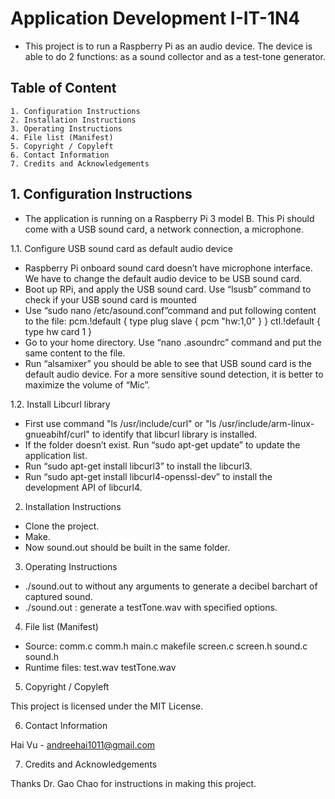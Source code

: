 Application Development I-IT-1N4
================================
* This project is to run a Raspberry Pi as an audio device. The device is able to do 2 functions: as a sound collector and as a test-tone generator.

## Table of Content
    1. Configuration Instructions
    2. Installation Instructions
    3. Operating Instructions
    4. File list (Manifest)
    5. Copyright / Copyleft
    6. Contact Information
    7. Credits and Acknowledgements

## 1. Configuration Instructions

* The application is running on a Raspberry Pi 3 model B. This Pi should come with a USB sound card, a network connection, a microphone.

1.1. Configure USB sound card as default audio device

* Raspberry Pi onboard sound card doesn’t have microphone interface. We have to change the default audio device to be USB sound card.
* Boot up RPi, and apply the USB sound card. Use “lsusb” command to check if your USB sound card is mounted
* Use “sudo nano /etc/asound.conf”command and put following content to the file:
pcm.!default {
  type plug
  slave {
    pcm "hw:1,0"
  }
}
ctl.!default {
    type hw
    card 1
}
* Go to your home directory. Use “nano .asoundrc” command and put the same content to the file.
* Run “alsamixer” you should be able to see that USB sound card is the default audio device. For a more sensitive sound detection, it is better to maximize the volume of “Mic”.

1.2. Install Libcurl library

* First use command "ls /usr/include/curl" or "ls /usr/include/arm-linux-gnueabihf/curl" to identify that libcurl library is installed.
* If the folder doesn’t exist. Run “sudo apt-get update” to update the application list.
* Run “sudo apt-get install libcurl3” to install the libcurl3.
* Run “sudo apt-get install libcurl4-openssl-dev” to install the development API of libcurl4.

2. Installation Instructions

- Clone the project.
- Make.
- Now sound.out should be built in the same folder.

3. Operating Instructions

- ./sound.out to without any arguments to generate a decibel barchart of captured sound.
- ./sound.out <sound frequecy>: generate a testTone.wav with specified options.

4. File list (Manifest)

- Source: comm.c comm.h main.c makefile screen.c screen.h sound.c sound.h
- Runtime files: test.wav testTone.wav

5. Copyright / Copyleft

This project is licensed under the MIT License.

6. Contact Information

Hai Vu - andreehai1011@gmail.com

7. Credits and Acknowledgements

Thanks Dr. Gao Chao for instructions in making this project.
